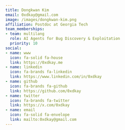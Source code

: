 ```yaml
---
title: Dongkwan Kim
email: 0xdkay@gmail.com
image: /images/dongkwan-kim.png
affiliation: Postdoc at Georgia Tech
team_memberships:
- team: multilang
  role: AI Agents for Bug Discovery & Exploitation
  priority: 10
social:
- name: www
  icon: fa-solid fa-house
  link: https://0xdkay.me
- name: linkedin
  icon: fa-brands fa-linkedin
  link: https://www.linkedin.com/in/0xdkay
- name: github
  icon: fa-brands fa-github
  link: https://github.com/0xdkay
- name: twitter
  icon: fa-brands fa-twitter
  link: https://x.com/0xdkay
- name: email
  icon: fa-solid fa-envelope
  link: mailto:0xdkay@gmail.com
---
```




